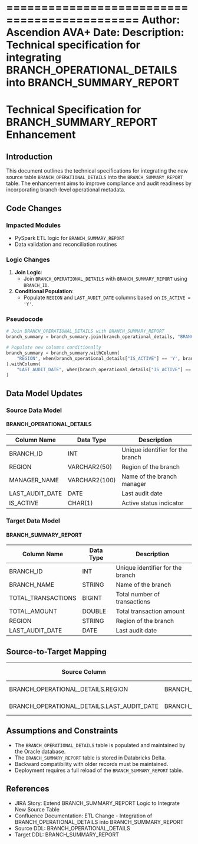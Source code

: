 =============================================
Author: Ascendion AVA+
Date: <Leave it blank>
Description: Technical specification for integrating BRANCH_OPERATIONAL_DETAILS into BRANCH_SUMMARY_REPORT
=============================================

# Technical Specification for BRANCH_SUMMARY_REPORT Enhancement

## Introduction
This document outlines the technical specifications for integrating the new source table `BRANCH_OPERATIONAL_DETAILS` into the `BRANCH_SUMMARY_REPORT` table. The enhancement aims to improve compliance and audit readiness by incorporating branch-level operational metadata.

## Code Changes
### Impacted Modules
- PySpark ETL logic for `BRANCH_SUMMARY_REPORT`
- Data validation and reconciliation routines

### Logic Changes
1. **Join Logic**:
   - Join `BRANCH_OPERATIONAL_DETAILS` with `BRANCH_SUMMARY_REPORT` using `BRANCH_ID`.
2. **Conditional Population**:
   - Populate `REGION` and `LAST_AUDIT_DATE` columns based on `IS_ACTIVE = 'Y'`.

### Pseudocode
```python
# Join BRANCH_OPERATIONAL_DETAILS with BRANCH_SUMMARY_REPORT
branch_summary = branch_summary.join(branch_operational_details, "BRANCH_ID")

# Populate new columns conditionally
branch_summary = branch_summary.withColumn(
    "REGION", when(branch_operational_details["IS_ACTIVE"] == 'Y', branch_operational_details["REGION"])
).withColumn(
    "LAST_AUDIT_DATE", when(branch_operational_details["IS_ACTIVE"] == 'Y', branch_operational_details["LAST_AUDIT_DATE"])
)
```

## Data Model Updates
### Source Data Model
#### BRANCH_OPERATIONAL_DETAILS
| Column Name       | Data Type   | Description                      |
|-------------------|-------------|----------------------------------|
| BRANCH_ID         | INT         | Unique identifier for the branch |
| REGION            | VARCHAR2(50)| Region of the branch             |
| MANAGER_NAME      | VARCHAR2(100)| Name of the branch manager       |
| LAST_AUDIT_DATE   | DATE        | Last audit date                  |
| IS_ACTIVE         | CHAR(1)     | Active status indicator          |

### Target Data Model
#### BRANCH_SUMMARY_REPORT
| Column Name       | Data Type   | Description                      |
|-------------------|-------------|----------------------------------|
| BRANCH_ID         | INT         | Unique identifier for the branch |
| BRANCH_NAME       | STRING      | Name of the branch               |
| TOTAL_TRANSACTIONS| BIGINT      | Total number of transactions     |
| TOTAL_AMOUNT      | DOUBLE      | Total transaction amount         |
| REGION            | STRING      | Region of the branch             |
| LAST_AUDIT_DATE   | DATE        | Last audit date                  |

## Source-to-Target Mapping
| Source Column                  | Target Column                  | Transformation Rule              |
|--------------------------------|---------------------------------|----------------------------------|
| BRANCH_OPERATIONAL_DETAILS.REGION | BRANCH_SUMMARY_REPORT.REGION | Populate if IS_ACTIVE = 'Y'     |
| BRANCH_OPERATIONAL_DETAILS.LAST_AUDIT_DATE | BRANCH_SUMMARY_REPORT.LAST_AUDIT_DATE | Populate if IS_ACTIVE = 'Y' |

## Assumptions and Constraints
- The `BRANCH_OPERATIONAL_DETAILS` table is populated and maintained by the Oracle database.
- The `BRANCH_SUMMARY_REPORT` table is stored in Databricks Delta.
- Backward compatibility with older records must be maintained.
- Deployment requires a full reload of the `BRANCH_SUMMARY_REPORT` table.

## References
- JIRA Story: Extend BRANCH_SUMMARY_REPORT Logic to Integrate New Source Table
- Confluence Documentation: ETL Change - Integration of BRANCH_OPERATIONAL_DETAILS into BRANCH_SUMMARY_REPORT
- Source DDL: BRANCH_OPERATIONAL_DETAILS
- Target DDL: BRANCH_SUMMARY_REPORT
